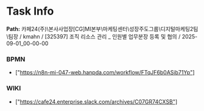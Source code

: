 # Task Info

**Path:** 카페24(주)\본사사업장\[CG]MI본부\마케팅센터\성장주도그룹\디지털마케팅2팀\팀장 / kmahn / [325397] 조직 리소스 관리 _ 인원별 업무분장 등록 및 협의 / 2025-09-01_00-00-00

### BPMN
- ["https://n8n-mi-047-web.hanpda.com/workflow/FTqJF6b0ASib71Yp"]

### WIKI
- ["https://cafe24.enterprise.slack.com/archives/C07GR74CXSB"]

